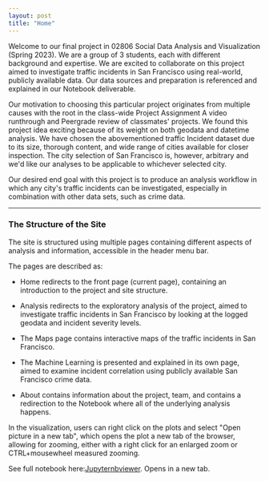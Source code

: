 ```yaml
---
layout: post
title: "Home"
---
```


Welcome to our final project in 02806 Social Data Analysis and Visualization (Spring 2023). We are a group of 3 students, each with different background and expertise. We are excited to collaborate on this project aimed to investigate traffic incidents in San Francisco using real-world, publicly available data. Our data sources and preparation is referenced and explained in our Notebook deliverable.

Our motivation to choosing this particular project originates from multiple causes with the root in the class-wide Project Assignment A video runthrough and Peergrade review of classmates' projects. We found this project idea exciting because of its weight on both geodata and datetime analysis. We have chosen the abovementioned traffic Incident dataset due to its size, thorough content, and wide range of cities available for closer inspection. The city selection of San Francisco is, however, arbitrary and we'd like our analyses to be applicable to whichever selected city.

Our desired end goal with this project is to produce an analysis workflow in which any city's traffic incidents can be investigated, especially in combination with other data sets, such as crime data.

<hr class="page-content-divider">

<h3>The Structure of the Site</h3>

The site is structured using multiple pages containing different aspects of analysis and information, accessible in the header menu bar.

The pages are described as:

- Home redirects to the front page (current page), containing an introduction to the project and site structure.

- Analysis redirects to the exploratory analysis of the project, aimed to investigate traffic incidents in San Francisco by looking at the logged geodata and incident severity levels.

- The Maps page contains interactive maps of the traffic incidents in San Francisco.

- The Machine Learning is presented and explained in its own page, aimed to examine incident correlation using publicly available San Francisco crime data.

- About contains information about the project, team, and contains a redirection to the Notebook where all of the underlying analysis happens.

In the visualization, users can right click on the plots and select "Open picture in a new tab", which opens the plot a new tab of the browser, allowing for zooming, either with a right click for an enlarged zoom or CTRL+mousewheel measured zooming.

See full notebook here:[Jupyternbviewer](https://nbviewer.org/github/Mikfor/FinalAssignment_B/blob/main/traffic%20incident_Project_Assignemt_B.ipynb). Opens in a new tab.


